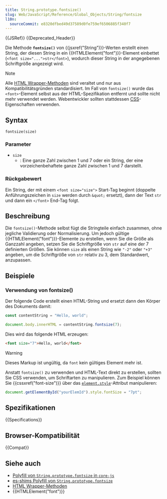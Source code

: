 ```yaml
---
title: String.prototype.fontsize()
slug: Web/JavaScript/Reference/Global_Objects/String/fontsize
l10n:
  sourceCommit: e8320dfbed49d37589d0fe759ef6506885f340f7
---
```


{{JSRef}} {{Deprecated_Header}}

Die Methode **`fontsize()`** von {{jsxref("String")}}-Werten erstellt einen String, der diesen String in ein {{HTMLElement("font")}}-Element einbettet (`<font size="...">str</font>`), wodurch dieser String in der angegebenen Schriftgröße angezeigt wird.

> [!NOTE]
> Alle [HTML Wrapper-Methoden](/de/docs/Web/JavaScript/Reference/Global_Objects/String#html_wrapper_methods) sind veraltet und nur aus Kompatibilitätsgründen standardisiert. Im Fall von `fontsize()` wurde das `<font>`-Element selbst aus der HTML-Spezifikation entfernt und sollte nicht mehr verwendet werden. Webentwickler sollten stattdessen [CSS](/de/docs/Web/CSS)-Eigenschaften verwenden.

## Syntax

```js-nolint
fontsize(size)
```

### Parameter

- `size`
  - : Eine ganze Zahl zwischen 1 und 7 oder ein String, der eine vorzeichenbehaftete ganze Zahl zwischen 1 und 7 darstellt.

### Rückgabewert

Ein String, der mit einem `<font size="size">` Start-Tag beginnt (doppelte Anführungszeichen in `size` werden durch `&quot;` ersetzt), dann der Text `str` und dann ein `</font>` End-Tag folgt.

## Beschreibung

Die `fontsize()`-Methode selbst fügt die Stringteile einfach zusammen, ohne jegliche Validierung oder Normalisierung. Um jedoch gültige {{HTMLElement("font")}}-Elemente zu erstellen, wenn Sie die Größe als Ganzzahl angeben, setzen Sie die Schriftgröße von `str` auf eine der 7 definierten Größen. Sie können `size` als einen String wie `"-2"` oder `"+3"` angeben, um die Schriftgröße von `str` relativ zu 3, dem Standardwert, anzupassen.

## Beispiele

### Verwendung von fontsize()

Der folgende Code erstellt einen HTML-String und ersetzt dann den Körper des Dokuments damit:

```js
const contentString = "Hello, world";

document.body.innerHTML = contentString.fontsize(7);
```

Dies wird das folgende HTML erzeugen:

```html
<font size="7">Hello, world</font>
```

> [!WARNING]
> Dieses Markup ist ungültig, da `font` kein gültiges Element mehr ist.

Anstatt `fontsize()` zu verwenden und HTML-Text direkt zu erstellen, sollten Sie CSS verwenden, um Schriftarten zu manipulieren. Zum Beispiel können Sie {{cssxref("font-size")}} über das [`element.style`](/de/docs/Web/API/HTMLElement/style)-Attribut manipulieren:

```js
document.getElementById("yourElemId").style.fontSize = "7pt";
```

## Spezifikationen

{{Specifications}}

## Browser-Kompatibilität

{{Compat}}

## Siehe auch

- [Polyfill von `String.prototype.fontsize` in `core-js`](https://github.com/zloirock/core-js#ecmascript-string-and-regexp)
- [es-shims Polyfill von `String.prototype.fontsize`](https://www.npmjs.com/package/es-string-html-methods)
- [HTML Wrapper-Methoden](/de/docs/Web/JavaScript/Reference/Global_Objects/String#html_wrapper_methods)
- {{HTMLElement("font")}}
